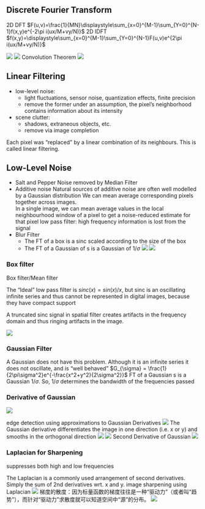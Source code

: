 ## Discrete Fourier Transform 
2D DFT
$F(u,v)=\frac{1}{MN}\displaystyle\sum_{x=0}^{M-1}\sum_{Y=0}^{N-1}f(x,y)e^{-2\pi i(ux/M+vy/N)}$
2D IDFT
$f(x,y)=\displaystyle\sum_{x=0}^{M-1}\sum_{Y=0}^{N-1}F(u,v)e^{2\pi i(ux/M+vy/N)}$

![](images/FFT.png)
![](images/FFT1.png)
Convolution Theorem
![](images/convolution_theorem.png)

## Linear Filtering
* low-level noise: 
    * light fluctuations, sensor noise, quantization effects, finite precision
    * remove the former under an assumption, the pixel’s neighborhood contains information about its intensity
* scene clutter: 
    * shadows, extraneous objects, etc.
    * remove via image completion

Each pixel was “replaced” by a linear combination of its neighbours.   This is called linear filtering.


## Low-Level Noise
* Salt and Pepper Noise
removed by Median Filter
* Additive noise
Natural sources of additive noise are often well modelled by a Gaussian distribution
We can mean average corresponding pixels together across images.   
In a single image, we can mean average values in the local neighbourhood window of a pixel to get a noise-reduced estimate for that pixel
low pass filter: high frequency information is lost from the signal
* Blur Filter
    * The FT of a box is a sinc scaled according to the size of the box
    * The FT of a Gaussian of s is a Gaussian of $1/\sigma$
![](images/blur.png)
![](images/blur2.png)

### Box filter
Box filter/Mean filter

The “Ideal” low pass filter is $sinc (x) = sin(x)/x$, but sinc is an  oscillating infinite series and thus cannot be represented in digital images, because they have compact support

A truncated sinc signal in spatial filter creates artifacts in the frequency domain and thus ringing artifacts in the image. 

![](images/sinc.png)
### Gaussian Filter
A Gaussian does not have this problem.  Although it is an infinite series it does not oscillate, and is “well behaved”
$G_{\sigma} = \frac{1}{2\pi\sigma^2}e^{-\frac{x^2+y^2}{2\sigma^2}}$
FT of a Gaussian s is a Gaussian $1/\sigma$. So, $1/\sigma$  determines the bandwidth of the frequencies passed

### Derivative of Gaussian
![](images/Gaussian.png)

edge detection using approximations to Gaussian Derivatives
![](images/edge_detect.png)
The Gaussian derivative differentiates the image in one direction (i.e. x or y) and smooths in the orthogonal direction
![](images/GaussianD1.png)
![](images/GaussianD.png)
Second Derivative of Gaussian
![](images/GaussianDD.png)

### Laplacian for Sharpening 
suppresses both high and low frequencies

The Laplacian is a commonly used arrangement of second derivatives.  Simply the sum of 2nd derivatives wrt. x and y.
image sharpening using Laplacian
![](images/Laplacian.png)
梯度的散度：因为标量函数的梯度往往是一种“驱动力”（或者叫“趋势”），而针对“驱动力”求散度就可以知道空间中“源”的分布。
![](\images\Log.png)






